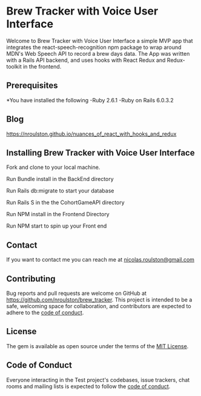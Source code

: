 # Brew Tracker with Voice User Interface

Welcome to Brew Tracker with Voice User Interface a simple MVP app that integrates the react-speech-recognition npm package to wrap around MDN's Web Speech API to record a brew days data. The App was written with a Rails API backend, and uses hooks with React Redux and Redux-toolkit in the frontend. 

## Prerequisites
*You have installed the following
  -Ruby 2.6.1
  -Ruby on Rails 6.0.3.2

## Blog

https://nroulston.github.io/nuances_of_react_with_hooks_and_redux

## Installing Brew Tracker with Voice User Interface

Fork and clone to your local machine.

Run Bundle install in the BackEnd directory

Run Rails db:migrate to start your database

Run Rails S in the the CohortGameAPI directory

Run NPM install in the Frontend Directory

Run NPM start to spin up your Front end

## Contact

If you want to contact me you can reach me at nicolas.roulston@gmail.com

## Contributing

Bug reports and pull requests are welcome on GitHub at https://github.com/nroulston/brew_tracker. This project is intended to be a safe, welcoming space for collaboration, and contributors are expected to adhere to the [code of conduct](https://github.com/Nroulston/brew_tracker/blob/master/CODE_OF_CONDUCT.md).


## License

The gem is available as open source under the terms of the [MIT License](https://opensource.org/licenses/MIT).

## Code of Conduct

Everyone interacting in the Test project's codebases, issue trackers, chat rooms and mailing lists is expected to follow the [code of conduct](https://github.com/Nroulston/ActionCableCohortGame/blob/master/CODE_OF_CONDUCT.md).